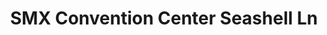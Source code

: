 ---
addr: ' Seashell Ln'
city: Pasay City
country: Philippines
description: Seashell Ln (btwn Marina Way & Coral Way) 1300 Pasay City Pasay City
id: 4b4ffb25f964a520bc1a27e3
lat: 14.532172674566517
lng: 120.98197737573459
title: SMX Convention Center Seashell Ln
venue: SMX Convention Center
---